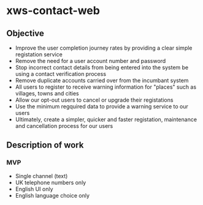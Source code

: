 # xws-contact-web

## Objective

* Improve the user completion journey rates by providing a clear simple registation service
* Remove the need for a user account number and password
* Stop incorrect contact details from being entered into the system be using a contact verification process
* Remove duplicate accounts carried over from the incumbant system
* All users to register to receive warning information for "places" such as villages, towns and cities
* Allow our opt-out users to cancel or upgrade their registations
* Use the minimum regquired data to provide a warning service to our users
* Ultimately, create a simpler, quicker and faster registation, maintenance and cancellation process for our users

## Description of work



### MVP

* Single channel (text)
* UK telephone numbers only
* English UI only
* English language choice only

